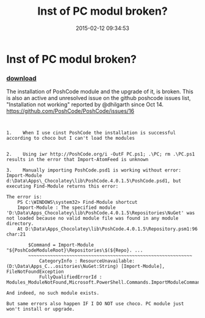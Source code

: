 ﻿---
pid:            5733
poster:         TheBigBear
title:          Inst of PC modul broken?
date:           2015-02-12 09:34:53
format:         posh
parent:         0
parent:         0

---

# Inst of PC modul broken?

### [download](5733.ps1)

The installation of PoshCode module and the upgrade of it, is broken.
This is also an active and unresolved issue on the github poshcode issues list, "Installation not working" reported by @dhilgarth since Oct 14.
https://github.com/PoshCode/PoshCode/issues/16

```posh


1.    When I use cinst PoshCode the installation is successful according to choco but I can't load the modules


2.    Using iwr http://PoshCode.org/i -OutF PC.ps1; .\PC; rm .\PC.ps1 results in the error that Import-AtomFeed is unknown

3.    Manually importing PoshCode.psd1 is working without error: Import-Module d:\Data\Apps\_Chocolatey\lib\PoshCode.4.0.1.5\PoshCode.psd1, but executing Find-Module returns this error:

The error is:
    PS C:\WINDOWS\system32> Find-Module shortcut
    Import-Module : The specified module 'D:\Data\Apps_Chocolatey\lib\PoshCode.4.0.1.5\Repositories\NuGet' was not loaded because no valid module file was found in any module directory.
    At D:\Data\Apps_Chocolatey\lib\PoshCode.4.0.1.5\Repository.psm1:96 char:21

        $Command = Import-Module "${PoshCodeModuleRoot}\Repositories\$(${Repo}. ...
        ~~~~~~~~~~~~~~~~~~~~~~~~~~~~~~~~~~~~~~~~~~~~~~~~~~~~~~~~~~~~
            CategoryInfo : ResourceUnavailable: (D:\Data\Apps_C...ositories\NuGet:String) [Import-Module], FileNotFoundException
            FullyQualifiedErrorId : Modules_ModuleNotFound,Microsoft.PowerShell.Commands.ImportModuleCommand

And indeed, no such module exists.

But same errors also happen IF I DO NOT use choco. PC module just won't install or upgrade.
```
